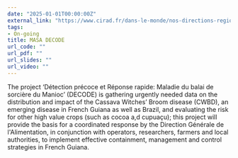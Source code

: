 ```yaml
---
date: "2025-01-01T00:00:00Z"
external_link: "https://www.cirad.fr/dans-le-monde/nos-directions-regionales/bresil-et-pays-du-cone-sud/actualites-bresil-et-pays-du-cone-sud/maladie-manioc-cooperaration-scientifique-france-bresil"
tags:
- On-going
title: MASA DECODE
url_code: ""
url_pdf: ""
url_slides: ""
url_video: ""
---
```


The project ‘Détection précoce et Réponse rapide: Maladie du balai de sorcière du Manioc’ (DECODE) is gathering urgently needed data on the distribution and impact of the Cassava Witches’ Broom disease (CWBD), an emerging disease in French Guiana as well as Brazil, and evaluating the risk for other high value crops (such as cocoa a,d cupuaçu); this project will provide the basis for a coordinated response by the Direction Générale de l'Alimentation, in conjunction with operators, researchers, farmers and local authorities, to implement effective containment, management and control strategies in French Guiana.
